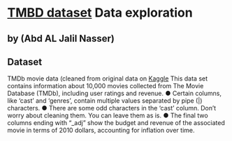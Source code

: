 # [TMBD dataset](https://www.google.com/url?q=https://d17h27t6h515a5.cloudfront.net/topher/2017/October/59dd1c4c_tmdb-movies/tmdb-movies.csv&sa=D&ust=1532469042115000) Data exploration
## by (Abd AL Jalil Nasser)

## Dataset
TMDb movie data (cleaned from original data on [Kaggle](https://www.kaggle.com/tmdb/tmdb-movie-metadata)
This data set contains information about 10,000 movies collected from The Movie Database (TMDb), including user ratings and revenue.
● Certain columns, like ‘cast’
and ‘genres’, contain multiple
values separated by pipe (|)
characters.
● There are some odd characters
in the ‘cast’ column. Don’t worry
about cleaning them. You can
leave them as is.
● The final two columns ending
with “_adj” show the budget and
revenue of the associated movie
in terms of 2010 dollars,
accounting for inflation over
time.
